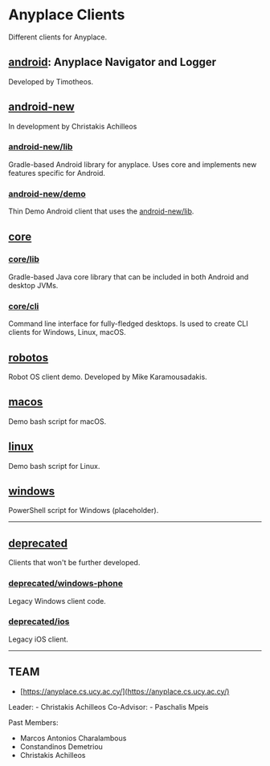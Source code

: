 Anyplace Clients
================
Different clients for Anyplace.

## [android](android): Anyplace Navigator and Logger
Developed by Timotheos.

## [android-new](android-new)
In development by Christakis Achilleos

### [android-new/lib](android-new/lib)
Gradle-based Android library for anyplace.
Uses core and implements new features specific for Android.

### [android-new/demo](android-new/demo)
Thin Demo Android client that uses the [android-new/lib](android-new/lib).

## [core](core)
### [core/lib](core/lib)
Gradle-based Java core library that can be included in both Android and desktop JVMs.

### [core/cli](core/cli)
Command line interface for fully-fledged desktops.
Is used to create CLI clients for Windows, Linux, macOS.

## [robotos](robotos)
Robot OS client demo.
Developed by Mike Karamousadakis.

## [macos](macos)
Demo bash script for macOS.

## [linux](linux)
Demo bash script for Linux.

## [windows](windows)
PowerShell script for Windows (placeholder).

---
## [deprecated](deprecated)
Clients that won't be further developed.

### [deprecated/windows-phone](deprecated/windows-phone)
Legacy Windows client code.

### [deprecated/ios](deprecated/ios)
Legacy iOS client.


---
TEAM
---
* [https://anyplace.cs.ucy.ac.cy/](https://anyplace.cs.ucy.ac.cy/)

Leader:
    - Christakis Achilleos
Co-Advisor:
    - Paschalis Mpeis

Past Members:
* Marcos Antonios Charalambous
* Constandinos Demetriou
* Christakis Achilleos
